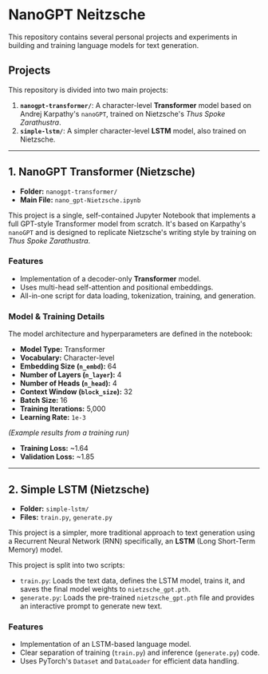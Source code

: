 # NanoGPT Neitzsche

This repository contains several personal projects and experiments in building and training language models for text generation.

## Projects

This repository is divided into two main projects:

1.  **`nanogpt-transformer/`**: A character-level **Transformer** model based on Andrej Karpathy's `nanoGPT`, trained on Nietzsche's *Thus Spoke Zarathustra*.
2.  **`simple-lstm/`**: A simpler character-level **LSTM** model, also trained on Nietzsche.

---

## 1. NanoGPT Transformer (Nietzsche)

* **Folder:** `nanogpt-transformer/`
* **Main File:** `nano_gpt-Nietzsche.ipynb`

This project is a single, self-contained Jupyter Notebook that implements a full GPT-style Transformer model from scratch. It's based on Karpathy's `nanoGPT` and is designed to replicate Nietzsche's writing style by training on *Thus Spoke Zarathustra*.

### Features
* Implementation of a decoder-only **Transformer** model.
* Uses multi-head self-attention and positional embeddings.
* All-in-one script for data loading, tokenization, training, and generation.

### Model & Training Details
The model architecture and hyperparameters are defined in the notebook:
* **Model Type:** Transformer
* **Vocabulary:** Character-level
* **Embedding Size (`n_embd`):** 64
* **Number of Layers (`n_layer`):** 4
* **Number of Heads (`n_head`):** 4
* **Context Window (`block_size`):** 32
* **Batch Size:** 16
* **Training Iterations:** 5,000
* **Learning Rate:** `1e-3`

*(Example results from a training run)*
* **Training Loss:** ~1.64
* **Validation Loss:** ~1.85

---

## 2. Simple LSTM (Nietzsche)

* **Folder:** `simple-lstm/`
* **Files:** `train.py`, `generate.py`

This project is a simpler, more traditional approach to text generation using a Recurrent Neural Network (RNN) specifically, an **LSTM** (Long Short-Term Memory) model.

This project is split into two scripts:
* `train.py`: Loads the text data, defines the LSTM model, trains it, and saves the final model weights to `nietzsche_gpt.pth`.
* `generate.py`: Loads the pre-trained `nietzsche_gpt.pth` file and provides an interactive prompt to generate new text.

### Features
* Implementation of an LSTM-based language model.
* Clear separation of training (`train.py`) and inference (`generate.py`) code.
* Uses PyTorch's `Dataset` and `DataLoader` for efficient data handling.